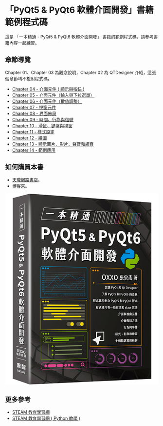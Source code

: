 # 「PyQt5 & PyQt6 軟體介面開發」書籍範例程式碼

這是 「一本精通 - PyQt5 & PyQt6 軟體介面開發」 書籍的範例程式碼，請參考書籍內容一起練習。

## 章節導覽

Chapter 01、Chapter 03 為觀念說明，Chapter 02 為 QTDesigner 介紹，這張個章節均不檢附程式碼。

- [Chapter 04 - 介面元件 ( 顯示與按鈕 )](ch04)
- [Chapter 05 - 介面元件（輸入與下拉選單）](ch05)
- [Chapter 06 - 介面元件（數值調整）](ch06)
- [Chapter 07 - 視窗元件](ch07)
- [Chapter 08 - 界面佈局](ch08)
- [Chapter 09 - 時間、行為與信號](ch09)
- [Chapter 10 - 滑鼠、鍵盤與視窗](ch10)
- [Chapter 11 - 樣式設定](ch11)
- [Chapter 12 - 繪圖](ch12)
- [Chapter 13 - 顯示圖片、影片、聲音和網頁](ch13)
- [Chapter 14 - 範例應用](ch14)

## 如何購買本書

- [天瓏網路書店](https://www.tenlong.com.tw/products/9786267273609?list_name=srh)。
- [博客來](https://www.books.com.tw/products/0010961352?sloc=main)。

![一本精通 - PyQt5 & PyQt6 軟體介面開發](cover.jpeg)

## 更多參考

- [STEAM 教育學習網](https://steam.oxxostudio.tw)
- [STEAM 教育學習網 ( Python 教學 )](https://steam.oxxostudio.tw/category/python/info/start.html)